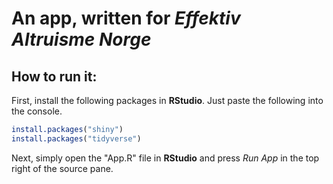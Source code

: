 # An app, written for _Effektiv Altruisme Norge_

## How to run it:

First, install the following packages in __RStudio__. Just paste the following into the console.

```R
install.packages("shiny")
install.packages("tidyverse")
```


Next, simply open the "App.R" file in __RStudio__ and press _Run App_ in the top right of the source pane.